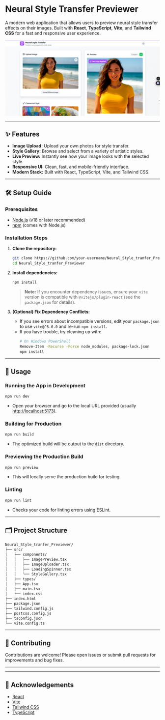 # Neural Style Transfer Previewer


A modern web application that allows users to preview neural style transfer effects on their images. Built with **React**, **TypeScript**, **Vite**, and **Tailwind CSS** for a fast and responsive user experience.

![App Screenshot](./assets/screenshot.png)


---

## ✨ Features

- **Image Upload:** Upload your own photos for style transfer.
- **Style Gallery:** Browse and select from a variety of artistic styles.
- **Live Preview:** Instantly see how your image looks with the selected style.
- **Responsive UI:** Clean, fast, and mobile-friendly interface.
- **Modern Stack:** Built with React, TypeScript, Vite, and Tailwind CSS.

---

## 🛠️ Setup Guide

### Prerequisites

- [Node.js](https://nodejs.org/) (v18 or later recommended)
- [npm](https://www.npmjs.com/) (comes with Node.js)

### Installation Steps

1. **Clone the repository:**
   ```sh
   git clone https://github.com/your-username/Neural_Style_tranfer_Previewer.git
   cd Neural_Style_tranfer_Previewer
   ```

2. **Install dependencies:**
   ```sh
   npm install
   ```
   > **Note:** If you encounter dependency issues, ensure your `vite` version is compatible with `@vitejs/plugin-react` (see the `package.json` for details).

3. **(Optional) Fix Dependency Conflicts:**
   - If you see errors about incompatible versions, edit your `package.json` to use `vite@^5.0.0` and re-run `npm install`.
   - If you have trouble, try cleaning up with:
     ```sh
     # On Windows PowerShell
     Remove-Item -Recurse -Force node_modules, package-lock.json
     npm install
     ```

---

## 🚀 Usage

### Running the App in Development

```sh
npm run dev
```
- Open your browser and go to the local URL provided (usually [http://localhost:5173](http://localhost:5173)).

### Building for Production

```sh
npm run build
```
- The optimized build will be output to the `dist` directory.

### Previewing the Production Build

```sh
npm run preview
```
- This will locally serve the production build for testing.

### Linting

```sh
npm run lint
```
- Checks your code for linting errors using ESLint.

---

## 🗂️ Project Structure

```
Neural_Style_tranfer_Previewer/
├── src/
│   ├── components/
│   │   ├── ImagePreview.tsx
│   │   ├── ImageUploader.tsx
│   │   ├── LoadingSpinner.tsx
│   │   └── StyleGallery.tsx
│   ├── types/
│   ├── App.tsx
│   ├── main.tsx
│   └── index.css
├── index.html
├── package.json
├── tailwind.config.js
├── postcss.config.js
├── tsconfig.json
└── vite.config.ts
```

---

## 🤝 Contributing

Contributions are welcome! Please open issues or submit pull requests for improvements and bug fixes.

---


---

## 🙏 Acknowledgements

- [React](https://react.dev/)
- [Vite](https://vitejs.dev/)
- [Tailwind CSS](https://tailwindcss.com/)
- [TypeScript](https://www.typescriptlang.org/) 